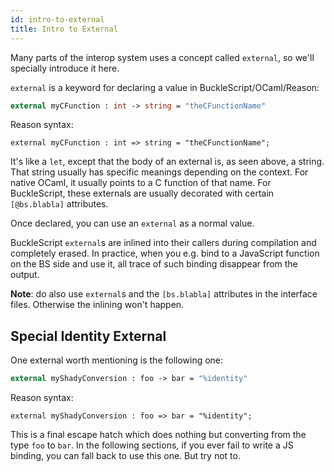 ```yaml
---
id: intro-to-external
title: Intro to External
---
```


Many parts of the interop system uses a concept called `external`, so we'll specially introduce it here.

`external` is a keyword for declaring a value in BuckleScript/OCaml/Reason:

```ocaml
external myCFunction : int -> string = "theCFunctionName"
```

Reason syntax:

```reason
external myCFunction : int => string = "theCFunctionName";
```

It's like a `let`, except that the body of an external is, as seen above, a string. That string usually has specific meanings depending on the context. For native OCaml, it usually points to a C function of that name. For BuckleScript, these externals are usually decorated with certain `[@bs.blabla]` attributes.

Once declared, you can use an `external` as a normal value.

BuckleScript `external`s are inlined into their callers during compilation and completely erased. In practice, when you e.g. bind to a JavaScript function on the BS side and use it, all trace of such binding disappear from the output.

**Note**: do also use `external`s and the `[bs.blabla]` attributes in the interface files. Otherwise the inlining won't happen.

## Special Identity External

One external worth mentioning is the following one:

```ocaml
external myShadyConversion : foo -> bar = "%identity"
```

Reason syntax:

```reason
external myShadyConversion : foo => bar = "%identity";
```

This is a final escape hatch which does nothing but converting from the type `foo` to `bar`. In the following sections, if you ever fail to write a JS binding, you can fall back to use this one. But try not to.
